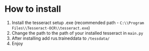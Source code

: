 # How to install

1. Install the tesseract setup .exe (recommended path - `C:\\Program Files\\Tesseract-OCR\\tesseract.exe`)
2. Change the path to the path of your installed tesseract in `main.py`
3. After installing add rus.traineddata to `/tessdata/`
4. Enjoy